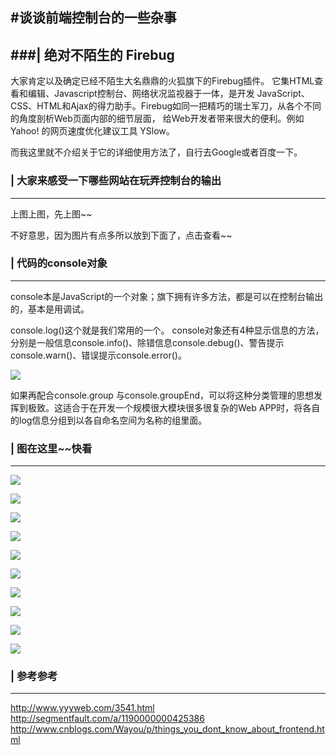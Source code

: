 
#谈谈前端控制台的一些杂事
------------------------------

###| 绝对不陌生的 Firebug  
----------------

大家肯定以及确定已经不陌生大名鼎鼎的火狐旗下的Firebug插件。
它集HTML查看和编辑、Javascript控制台、网络状况监视器于一体，是开发 JavaScript、CSS、HTML和Ajax的得力助手。Firebug如同一把精巧的瑞士军刀，从各个不同的角度剖析Web页面内部的细节层面， 给Web开发者带来很大的便利。例如 Yahoo! 的网页速度优化建议工具 YSlow。

而我这里就不介绍关于它的详细使用方法了，自行去Google或者百度一下。





### | 大家来感受一下哪些网站在玩弄控制台的输出 
----------------

 上图上图，先上图~~
 
 不好意思，因为图片有点多所以放到下面了，点击查看~~


### | 代码的console对象  
----------------

console本是JavaScript的一个对象；旗下拥有许多方法，都是可以在控制台输出的，基本是用调试。

console.log()这个就是我们常用的一个。
console对象还有4种显示信息的方法，分别是一般信息console.info()、除错信息console.debug()、警告提示console.warn()、错误提示console.error()。

[![](http://m1.yea.im/Gu.png)](http://mynameisblue.com)


如果再配合console.group 与console.groupEnd，可以将这种分类管理的思想发挥到极致。这适合于在开发一个规模很大模块很多很复杂的Web APP时，将各自的log信息分组到以各自命名空间为名称的组里面。









### | 图在这里~~快看 
----------------


[![](http://i.niupic.com/images/2015/06/25/558baa87422a6.png)](http://mynameisblue.com)

[![](http://i.niupic.com/images/2015/06/25/558baa89863f6.png)](http://mynameisblue.com)

[![](http://i.niupic.com/images/2015/06/25/558baa8eb7baa.png)](http://mynameisblue.com)

[![](http://i.niupic.com/images/2015/06/25/558baa90bfaef.png)](http://mynameisblue.com)

[![](http://i.niupic.com/images/2015/06/25/558baa91ee1ff.png)](http://mynameisblue.com)

[![](http://i.niupic.com/images/2015/06/25/558baa9331b01.png)](http://mynameisblue.com)

[![](http://i.niupic.com/images/2015/06/25/558baa9543a29.png)](http://mynameisblue.com)

[![](http://i.niupic.com/images/2015/06/25/558baa96515dc.png)](http://mynameisblue.com)

[![](http://i.niupic.com/images/2015/06/25/558baa97e0c56.png)](http://mynameisblue.com)

[![](http://i.niupic.com/images/2015/06/25/558baa990067f.png)](http://mynameisblue.com)


### | 参考参考
----------------

http://www.yyyweb.com/3541.html
http://segmentfault.com/a/1190000000425386
http://www.cnblogs.com/Wayou/p/things_you_dont_know_about_frontend.html

